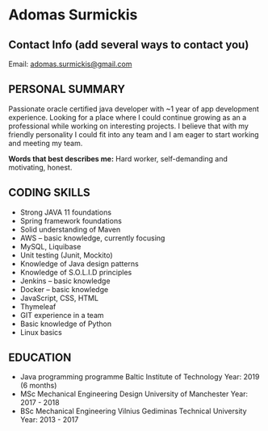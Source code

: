 # Adomas Surmickis
## Contact Info (add several ways to contact you)
 Email: adomas.surmickis@gmail.com

## PERSONAL SUMMARY
Passionate oracle certified java developer with ~1 year of app development experience. Looking for a place where I could continue growing as an a professional while working on interesting projects. I believe that with my friendly personality I could fit into any team and I am eager to start working and meeting my team.

**Words that best describes me:** Hard worker, self-demanding and motivating, honest.

## CODING SKILLS 

* Strong JAVA 11 foundations
* Spring framework foundations
* Solid understanding of Maven
* AWS – basic knowledge, currently focusing
* MySQL, Liquibase
* Unit testing (Junit, Mockito)
* Knowledge of Java design patterns
* Knowledge of S.O.L.I.D principles
* Jenkins – basic knowledge
* Docker – basic knowledge
* JavaScript, CSS, HTML
* Thymeleaf
* GIT experience in a team
* Basic knowledge of Python
* Linux basics

## EDUCATION 

* Java programming programme Baltic Institute of Technology Year: 2019 (6 months)
* MSc Mechanical Engineering Design University of Manchester Year: 2017 - 2018
* BSc Mechanical Engineering Vilnius Gediminas Technical University Year: 2013 - 2017
